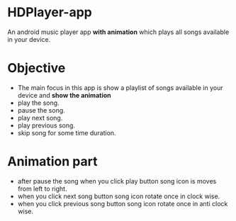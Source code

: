 # HDPlayer-app

An android music player app **with animation** which plays all songs available in your device.



# Objective 

+ The main focus in this app is show a playlist of songs available in your device and **show the animation**
+ play the song.
+ pause the song.
+ play next song.
+ play previous song.
+ skip song for some time duration.


# Animation part
+ after pause the song when you click play button song icon is moves from left to right.
+ when you click next song button song icon rotate once in clock wise.
+ when you click previous song button song icon rotate once in anti clock wise.
